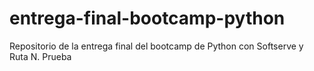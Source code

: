 # entrega-final-bootcamp-python
Repositorio de la entrega final del bootcamp de Python con Softserve y Ruta N.
Prueba

